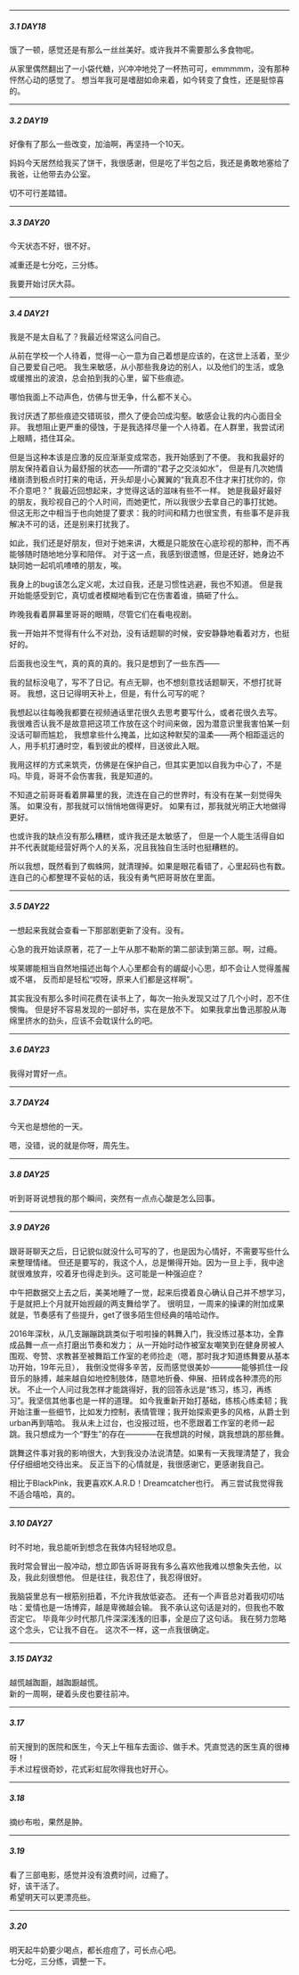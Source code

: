 
   *** 
   ##### *3.1 DAY18*
   
   饿了一顿，感觉还是有那么一丝丝美好。或许我并不需要那么多食物呢。
   
   从家里偶然翻出了一小袋代糖，兴冲冲地兑了一杯热可可，emmmmm，没有那种怦然心动的感觉了。
   想当年我可是嗜甜如命来着，如今转变了食性，还是挺惊喜的。

   
   ***
   ##### *3.2 DAY19*
   
   好像有了那么一些改变，加油啊，再坚持一个10天。
   
   妈妈今天居然给我买了饼干，我很感谢，但是吃了半包之后，我还是勇敢地塞给了我爸，让他带去办公室。
   
   切不可行差踏错。
   
   
   ***
   ##### *3.3 DAY20*
   
   今天状态不好，很不好。
     
   减重还是七分吃，三分练。  
   
   我要开始讨厌大蒜。
   
   
   ***
   ##### *3.4 DAY21*
   
   我是不是太自私了？我最近经常这么问自己。
   
   从前在学校一个人待着，觉得一心一意为自己着想是应该的，在这世上活着，至少自己要爱自己吧。
   我生来敏感，从小那些我身边的别人，以及他们的生活，或急或缓推出的波浪，总会拍到我的心里，留下些痕迹。
   
   哪怕我面上不动声色，仿佛与世无争，什么都不关心。
   
   我讨厌透了那些痕迹交错斑驳，攒久了便会凹成沟壑。敏感会让我的内心面目全非。
   我想阻止更严重的侵蚀，于是我选择尽量一个人待着。在人群里，我尝试闭上眼睛，捂住耳朵。
   
   但是当这种本该是应激的反应渐渐变成常态，我开始感到了不便。
   我和我最好的朋友保持着自认为最舒服的状态——所谓的“君子之交淡如水”，
   但是有几次她情绪崩溃到极点时打来的电话，开头却是小心翼翼的“我真忍不住才来打扰你的，你不介意吧？”
   我最近回想起来，才觉得这话的滋味有些不一样。
   她是我最好最好的朋友，我珍视自己的个人时间，而她更忙，所以我很少去拿自己的事打扰她。
   但这无形之中相当于也向她提了要求：我的时间和精力也很宝贵，有些事不是非我解决不可的话，还是别来打扰我了。
   
   如此，我们还是好朋友，但对于她来讲，大概是只能放在心底珍视的那种，而不再能够随时随地地分享和陪伴。
   对于这一点，我感到很遗憾，但是还好，她身边不缺同她一起叽叽喳喳的朋友，唉。
   
   我身上的bug该怎么定义呢，太过自我，还是习惯性逃避，我也不知道。
   但是我开始能感受到它，真切或者模糊地看到它在伤害着谁，搞砸了什么。
   
   昨晚我看着屏幕里哥哥的眼睛，尽管它们在看电视剧。  
   
   我一开始并不觉得有什么不对劲，没有话题聊的时候，安安静静地看着对方，也挺好的。  
   
   后面我也没生气，真的真的真的。我只是想到了一些东西——  
   
   我的鼠标没电了，写不了日记。有点无聊，也不想刻意找话题聊天，不想打扰哥哥。
   我想，这日记得明天补上，但是，有什么可写的呢？  
   
   我想起以往每晚我都要在视频通话里花很久去思考要写什么，或者花很久去写。
   我很难否认我不是故意把这项工作放在这个时间来做，因为潜意识里我害怕某一刻没话可聊而尴尬，
   我想拿些什么掩盖，比如这种默契的温柔——两个相距遥远的人，用手机打通时空，看到彼此的模样，目送彼此入眠。
   
   我用这样的方式来筑壳，仿佛是在保护自己，但其实更加以自我为中心了，不是吗。毕竟，哥哥不会伤害我，我是知道的。
   
   不知道之前哥哥看着屏幕里的我，流连在自己的世界时，有没有在某一刻觉得失落。
   如果没有，那我就可以悄悄地做得更好。
   如果有过，那我就光明正大地做得更好。
  
   也或许我的缺点没有那么糟糕，或许我还是太敏感了，
   但是一个人能生活得自如并不代表就能经营好两个人的关系，况且我独自生活时也挺糟糕的。  
   
   所以我想，既然看到了蜘蛛网，就清理掉。如果是眼花看错了，心里起码也有数。
   连自己的心都整理不妥帖的话，我没有勇气把哥哥放在里面。
   
   
   ***
   ##### *3.5 DAY22*
  
  一想起来我就会查看一下那部剧更新了没有。没有。
   
  心急的我开始读原著，花了一上午从那不勒斯的第二部读到第三部。啊，过瘾。
  
  埃莱娜能相当自然地描述出每个人心里都会有的龌龊小心思，却不会让人觉得羞赧或不堪，
  反而却是轻松“哎呀，原来人们都是这样啊”。
    
  其实我没有那么多时间花费在读书上了，每次一抬头发现又过了几个小时，忍不住懊悔。
  但是好不容易发现的一部好书，实在是放不下。
  如果我拿出鲁迅那股从海绵里挤水的劲头，应该不会耽误什么的吧。
  
   
  ***
  ##### *3.6 DAY23*
  
  我得对胃好一点。
  
  
   ***
  ##### *3.7 DAY24*
  
  今天也是想他的一天。
  
  嗯，没错，说的就是你呀，周先生。
  
 
  ***
  ##### *3.8 DAY25*
  
  听到哥哥说想我的那个瞬间，突然有一点点心酸是怎么回事。
  
  
  ***
  ##### *3.9 DAY26*
  
  跟哥哥聊天之后，日记貌似就没什么可写的了，也是因为心情好，不需要写些什么来整理情绪。
  但还是要写的，我这个人，总是懒得开始。因为一旦上手，我中途就很难放弃，咬着牙也得走到头。这可能是一种强迫症？
  
  中午把数据交上去之后，美美地睡了一觉，起来后摸着良心确认自己并不想学习，于是就把上个月就开始觊觎的两支舞给学了。
  很明显，一周来的操课的附加成果就是，节奏感有了些提升，get了很多陌生但经典的嘻哈动作。
  
  2016年深秋，从几支蹦蹦跳跳类似于啦啦操的韩舞入门，我没练过基本功，全靠成品舞一点一点打磨出节奏和发力；
  从一开始时动作被室友嘲笑到在健身房被人围观、夸赞、求教甚至被舞蹈工作室的老师捡走（嗯，那时我才知道练舞要从基本功开始，19年元旦），
  我倒没觉得多辛苦，反而感觉很美妙————能够抓住一段音乐的脉搏，越来越自如地控制肢体，随意地折叠、伸展、扭转成各种漂亮的形状。
  不止一个人问过我怎样才能跳得好，我的回答永远是“练习，练习，再练习”。我坚信其他事也是一样的道理。
  如今我重新开始打基础，练核心练柔韧；我开始注重一些细节，比如发力控制，表情管理；我开始探索更多的风格，从爵士到urban再到嘻哈。
  我从未上过台，也没报过班，也不愿跟着工作室的老师一起跳。我只想成为一个“野生”的存在————在我想跳的时候，跳我想跳的那些舞。
  
  跳舞这件事对我的影响很大，大到我没办法说清楚。如果有一天我理清楚了，我会仔仔细细地交待出来。
  反正当下的心情就是，我很感谢它，更感谢我自己。
  
  相比于BlackPink，我更喜欢K.A.R.D！Dreamcatcher也行。
  再三尝试我觉得我不适合嘻哈，真的。
  
  ***
  ##### *3.10 DAY27*
  
  时不时地，我总能听到想念在我体内轻轻地叹息。
  
  我时常会冒出一股冲动，想立即告诉哥哥我有多么喜欢他我难以想象失去他，以及，我此刻很想他。
  但是往往，我忍住了，我忍得很好。
  
  我脑袋里总有一根筋别扭着，不允许我放低姿态。
  还有一个声音总对着我叨叨咕咕：爱情也是一场博弈，越是卑微越会输。
  我不承认这句话是对的，但我也不敢否定它。
  毕竟年少时代那几件深深浅浅的旧事，全是应了这句话。
  我在努力忽略这个念头，它让我不自在。
  这次不一样，这一点我很确定。
  
  
  ***
  ##### *3.15 DAY32*
  
  越慌越踟蹰，越踟蹰越慌。  
  新的一周啊，硬着头皮也要往前冲。
  
  ***
  ##### *3.17*
    
  前天搜到的医院和医生，今天上午租车去面诊、做手术。凭直觉选的医生真的很棒呀！  
  手术过程很奇妙，花式彩虹屁吹得我也好开心。
  
  ***
  ##### *3.18*
  
  摘纱布啦，果然是肿。
  
  ***
  ##### *3.19*  
  
  看了三部电影，感觉并没有浪费时间，过瘾了。  
  好，该干活了。  
  希望明天可以更漂亮些。   
    
  
  ***
  ##### *3.20*
  
  明天起牛奶要少喝点，都长痘痘了，可长点心吧。  
  七分吃，三分练，调整一下。
  
  
  
  
  
   
  
  
  
  
  
  
  
  
  
  
  
   
    
    
  


